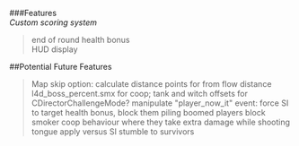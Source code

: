 ###Features  
*Custom scoring system*  
> end of round health bonus  
> HUD display  

##Potential Future Features  
> Map skip option: calculate distance points for from flow distance
> l4d_boss_percent.smx for coop; tank and witch offsets for CDirectorChallengeMode?
> manipulate "player_now_it" event: force SI to target health bonus, block them piling boomed players
> block smoker coop behaviour where they take extra damage while shooting tongue
> apply versus SI stumble to survivors